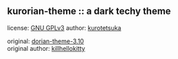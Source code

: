 ## kurorian-theme :: a dark techy theme ##

license: [GNU GPLv3](legal/gnu-gpl-v3.0.md)
author: [kurotetsuka](https://github.com/kurotetsuka/)

original: [dorian-theme-3.10](http://www.deviantart.com/art/Dorian-theme-3-10-416353853)  
original author: [killhellokitty](http://killhellokitty.deviantart.com/)
